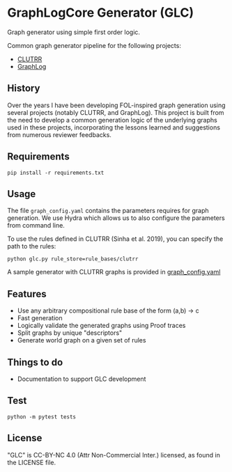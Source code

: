 # GraphLogCore Generator (GLC)

Graph generator using simple first order logic.

Common graph generator pipeline for the following projects:

- [CLUTRR](https://github.com/facebookresearch/clutrr)
- [GraphLog](https://github.com/facebookresearch/graphlog)

## History

Over the years I have been developing FOL-inspired graph generation using several projects (notably CLUTRR, and GraphLog). This project is built from the need to develop a common generation logic of the underlying graphs used in these projects, incorporating the lessons learned and suggestions from numerous reviewer feedbacks.

## Requirements

```
pip install -r requirements.txt
```

## Usage

The file `graph_config.yaml` contains the parameters requires for graph generation. We use Hydra which allows us to also configure the parameters from command line.

To use the rules defined in CLUTRR (Sinha et al. 2019), you can specify the path to the rules:

```
python glc.py rule_store=rule_bases/clutrr
```

A sample generator with CLUTRR graphs is provided in [graph_config.yaml](graph_config.yaml)

## Features

- Use any arbitrary compositional rule base of the form (a,b) -> c
- Fast generation
- Logically validate the generated graphs using Proof traces
- Split graphs by unique "descriptors"
- Generate world graph on a given set of rules



## Things to do

- Documentation to support GLC development

## Test

```
python -m pytest tests
```

## License

"GLC" is CC-BY-NC 4.0 (Attr Non-Commercial Inter.) licensed, as found in the LICENSE file.
